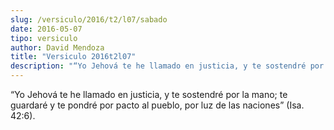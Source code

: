 ```yaml
---
slug: /versiculo/2016/t2/l07/sabado
date: 2016-05-07
tipo: versiculo
author: David Mendoza
title: "Versiculo 2016t2l07"
description: "“Yo Jehová te he llamado en justicia, y te sostendré por la mano; te guardaré y te pondré por pacto al pueblo, por luz de las naciones” (Isa. 42:6)."
---
```


“Yo Jehová te he llamado en justicia, y te sostendré por la mano; te guardaré y te pondré por pacto al pueblo, por luz de las naciones” (Isa. 42:6).
